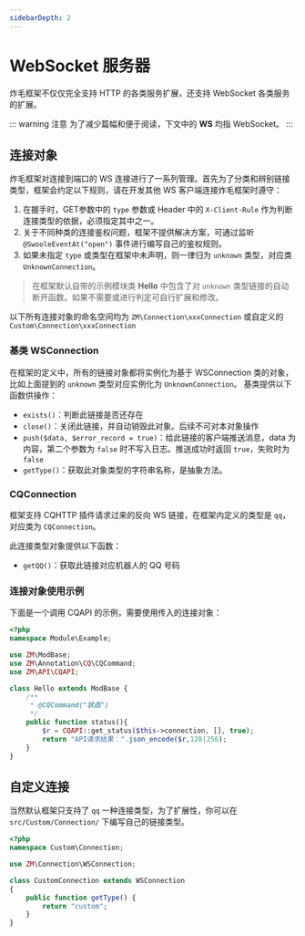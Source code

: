 ```yaml
---
sidebarDepth: 2
---
```

# WebSocket 服务器

炸毛框架不仅仅完全支持 HTTP 的各类服务扩展，还支持 WebSocket 各类服务的扩展。

::: warning 注意
为了减少篇幅和便于阅读，下文中的 **WS** 均指 WebSocket。
:::

## 连接对象
炸毛框架对连接到端口的 WS 连接进行了一系列管理。首先为了分类和辨别链接类型，框架会约定以下规则，请在开发其他 WS 客户端连接炸毛框架时遵守：

1. 在握手时，GET参数中的 `type` 参数或 Header 中的 `X-Client-Rule` 作为判断连接类型的依据，必须指定其中之一。
2. 关于不同种类的连接鉴权问题，框架不提供解决方案，可通过监听 `@SwooleEventAt("open")` 事件进行编写自己的鉴权规则。
3. 如果未指定 `type` 或类型在框架中未声明，则一律归为 `unknown` 类型，对应类 `UnknownConnection`。

> 在框架默认自带的示例模块类 **Hello** 中包含了对 `unknown` 类型链接的自动断开函数。如果不需要或进行判定可自行扩展和修改。

以下所有连接对象的命名空间均为 `ZM\Connection\xxxConnection` 或自定义的 `Custom\Connection\xxxConnection`

### 基类 WSConnection
在框架的定义中，所有的链接对象都将实例化为基于 WSConnection 类的对象，比如上面提到的 `unknown` 类型对应实例化为 `UnknownConnection`。
基类提供以下函数供操作：
- `exists()`：判断此链接是否还存在
- `close()`：关闭此链接，并自动销毁此对象。后续不可对本对象操作
- `push($data, $error_record = true)`：给此链接的客户端推送消息，data 为内容，第二个参数为 `false` 时不写入日志。推送成功时返回 `true`，失败时为 `false`
- `getType()`：获取此对象类型的字符串名称，是抽象方法。

### CQConnection
框架支持 CQHTTP 插件请求过来的反向 WS 链接，在框架内定义的类型是 `qq`，对应类为 `CQConnection`。

此连接类型对象提供以下函数：
- `getQQ()`：获取此链接对应机器人的 QQ 号码

### 连接对象使用示例
下面是一个调用 CQAPI 的示例，需要使用传入的连接对象：
```php
<?php
namespace Module\Example;

use ZM\ModBase;
use ZM\Annotation\CQ\CQCommand;
use ZM\API\CQAPI;

class Hello extends ModBase {
    /**
     * @CQCommand("状态")
     */
    public function status(){
        $r = CQAPI::get_status($this->connection, [], true);
        return "API请求结果：".json_encode($r,128|256);
    }
}
```


## 自定义连接
当然默认框架只支持了 `qq` 一种连接类型，为了扩展性，你可以在 `src/Custom/Connection/` 下编写自己的链接类型。
```php
<?php
namespace Custom\Connection;

use ZM\Connection\WSConnection;

class CustomConnection extends WSConnection
{
    public function getType() {
        return "custom";
    }
}
```